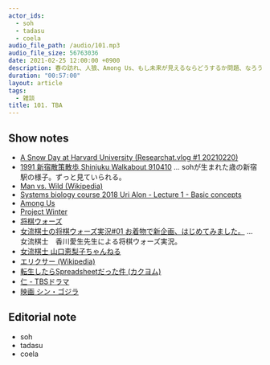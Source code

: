 ```yaml
---
actor_ids:
  - soh
  - tadasu
  - coela
audio_file_path: /audio/101.mp3
audio_file_size: 56763036
date: 2021-02-25 12:00:00 +0900
description: 春の訪れ、人狼、Among Us、もし未来が見えるならどうするか問題、なろう系小説について話しました。
duration: "00:57:00"
layout: article
tags:
  - 雑談
title: 101. TBA
---
```


## Show notes
- [A Snow Day at Harvard University (Researchat.vlog #1 20210220)](https://www.youtube.com/watch?v=iEQpqv25QuI)
- [1991 新宿散策散歩 Shinjuku Walkabout 910410](https://www.youtube.com/watch?v=xDcyg9DIceQ) ... sohが生まれた歳の新宿駅の様子。ずっと見ていられる。
- [Man vs. Wild (Wikipedia)](https://en.wikipedia.org/wiki/Man_vs._Wild)
- [Systems biology course 2018 Uri Alon - Lecture 1 - Basic concepts](https://www.youtube.com/watch?v=N6VZeWuME_A)
- [Among Us](https://store.steampowered.com/app/945360/Among_Us/)
- [Project Winter](https://store.steampowered.com/app/774861/Project_Winter/)
- [将棋ウォーズ](https://shogiwars.heroz.jp/?locale=ja)
- [女流棋士の将棋ウォーズ実況#01 お着物で新企画、はじめてみました。](https://www.youtube.com/watch?v=K1h1JiRYDKo&list=PL67oYoNNmr-s71zKB7kqxKGYccm4lHUTY) ... 女流棋士　香川愛生先生による将棋ウォーズ実況。
- [女流棋士 山口恵梨子ちゃんねる](https://www.youtube.com/channel/UCoGxk6_LJqsk9Bo5FeWNbMg)
- [エリクサー (Wikipedia)](https://ja.wikipedia.org/wiki/%E3%82%A8%E3%83%AA%E3%82%AF%E3%82%B5%E3%83%BC)
- [転生したらSpreadsheetだった件 (カクヨム)](https://kakuyomu.jp/works/1177354054887646455)
- [仁 - TBSドラマ](https://www.tbs.co.jp/tbs-ch/item/d1738/)
- [映画 シン・ゴジラ](http://shin-godzilla.jp/)

## Editorial note
- soh
- tadasu
- coela

